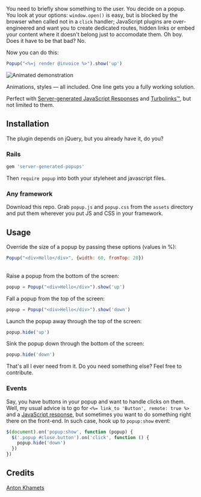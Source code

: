 You need to briefly show something to the user. You decide on a popup. You look at your options: `window.open()` is easy, but is blocked by the browser when called not in a `click` handler; JavaScript plugins are over-engineered and want you to create dedicated routes, hidden links or embed your content where it doesn't belong just to accomodate them. Oh boy. Does it have to be that bad? No.

Now you can do this:

```javascript
Popup("<%=j render @invoice %>").show('up')
```

![Animated demonstration](http://i.giphy.com/3oEjI0kLsPZ7u6l8ru.gif)

Animations, styles — all included. One line gets you a fully working solution.

Perfect with [Server-generated JavaScript Responses](https://signalvnoise.com/posts/3697-server-generated-javascript-responses) and [Turbolinks™](https://github.com/turbolinks/turbolinks), but not limited to them.

## Installation

The plugin depends on jQuery, but you already have it, do you?

### Rails

```ruby
gem 'server-generated-popups'
```

Then `require popup` into both your styleheet and javascript files.

### Any framework

Download this repo. Grab `popup.js` and `popup.css` from the `assets` directory and put them wherever you put JS and CSS in your framework.

## Usage

Override the size of a popup by passing these options (values in %):

```javascript
Popup("<div>Hello</div>", {width: 60, fromTop: 20})
```

<br />
Raise a popup from the bottom of the screen:

```javascript
popup = Popup("<div>Hello</div>").show('up')
```

Fall a popup from the top of the screen:

```javascript
popup = Popup("<div>Hello</div>").show('down')
```

Launch the popup away through the top of the screen:

```javascript
popup.hide('up')
```

Sink the popup down through the bottom of the screen:

```javascript
popup.hide('down')
```

That's all I ever need from it. Do you need something else? Feel free to contribute.

### Events

Say, you have buttons in your popup and want to handle clicks on them. Well, my usual advice is to go for `<%= link_to 'Button', remote: true %>` and a [JavaScript response](https://signalvnoise.com/posts/3697-server-generated-javascript-responses), but sometimes you want to do something right there on the front-end. In such case, hook up to `popup:show` event:

```javascript
$(document).on('popup:show', function (popup) {
  $('.popup #close.button').on('click', function () {
    popup.hide('down')
  })
})
```

## Credits

[Anton Khamets](http://colorfulfool.github.io)
